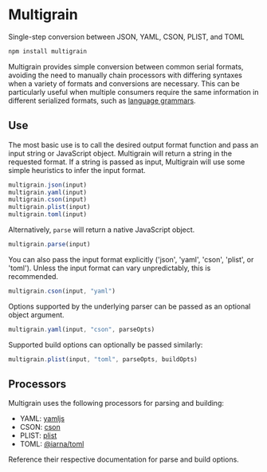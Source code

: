 # Multigrain
Single-step conversion between JSON, YAML, CSON, PLIST, and TOML

```sh
npm install multigrain
```

Multigrain provides simple conversion between common serial formats, avoiding the need to manually chain processors with differing syntaxes when a variety of formats and conversions are necessary. This can be particularly useful when multiple consumers require the same information in different serialized formats, such as [language grammars]().

## Use

The most basic use is to call the desired output format function and pass an input string or JavaScript object. Multigrain will return a string in the requested format. If a string is passed as input, Multigrain will use some simple heuristics to infer the input format.

```js
multigrain.json(input)
multigrain.yaml(input)
multigrain.cson(input)
multigrain.plist(input)
multigrain.toml(input)
```

Alternatively, `parse` will return a native JavaScript object.

```js
multigrain.parse(input)
```

You can also pass the input format explicitly ('json', 'yaml', 'cson', 'plist', or 'toml'). Unless the input format can vary unpredictably, this is recommended.

```js
multigrain.cson(input, "yaml")
```

Options supported by the underlying parser can be passed as an optional object argument.

```js
multigrain.yaml(input, "cson", parseOpts)
```

Supported build options can optionally be passed similarly:

```js
multigrain.plist(input, "toml", parseOpts, buildOpts)
```

## Processors

Multigrain uses the following processors for parsing and building:

- YAML: [yamljs]()
- CSON: [cson]()
- PLIST: [plist]()
- TOML: [@iarna/toml]()

Reference their respective documentation for parse and build options.
